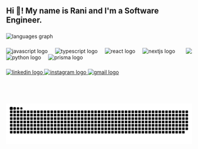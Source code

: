 <h2 align="left">Hi 👋! My name is Rani and I'm a Software Engineer.</h2>

###

<div align="left">
  <img src="https://github-readme-stats.vercel.app/api/top-langs?username=RRASH111&locale=en&hide_title=false&layout=compact&card_width=320&langs_count=5&theme=github_dark&hide_border=true" height="150" alt="languages graph"  />
</div>

###

<img align="right" height="150" src="https://i.gifer.com/3odR.gif"  />

###

<div align="left">
  <img src="https://img.shields.io/badge/JavaScript-F7DF1E?logo=javascript&logoColor=black&style=for-the-badge" height="30" alt="javascript logo"  />
  <img width="12" />
  <img src="https://img.shields.io/badge/TypeScript-3178C6?logo=typescript&logoColor=white&style=for-the-badge" height="30" alt="typescript logo"  />
  <img width="12" />
  <img src="https://img.shields.io/badge/React-61DAFB?logo=react&logoColor=black&style=for-the-badge" height="30" alt="react logo"  />
  <img width="12" />
  <img src="https://img.shields.io/badge/Next.js-000000?logo=nextdotjs&logoColor=white&style=for-the-badge" height="30" alt="nextjs logo"  />
  <img width="12" />
  <img src="https://img.shields.io/badge/Python-3776AB?logo=python&logoColor=white&style=for-the-badge" height="30" alt="python logo"  />
  <img width="12" />
  <img src="https://img.shields.io/badge/Prisma-2D3748?logo=prisma&logoColor=white&style=for-the-badge" height="30" alt="prisma logo"  />
</div>

###

<div align="left">
  <a href="https://www.linkedin.com/in/ranishwaiki3/" target="_blank">
    <img src="https://img.shields.io/static/v1?message=LinkedIn&logo=linkedin&label=&color=0077B5&logoColor=white&labelColor=&style=for-the-badge" height="35" alt="linkedin logo"  />
  </a>
  <a href="https://www.instagram.com/ranishwaiki3/" target="_blank">
    <img src="https://img.shields.io/static/v1?message=Instagram&logo=instagram&label=&color=E4405F&logoColor=white&labelColor=&style=for-the-badge" height="35" alt="instagram logo"  />
  </a>
  <a href="Ranishwaiki3@gmail.com" target="_blank">
    <img src="https://img.shields.io/static/v1?message=Gmail&logo=gmail&label=&color=D14836&logoColor=white&labelColor=&style=for-the-badge" height="35" alt="gmail logo"  />
  </a>
</div>

###

<br clear="both">

<img src="https://raw.githubusercontent.com/RRASH111/RRASH111/output/snake.svg" alt="Snake animation" />

###
